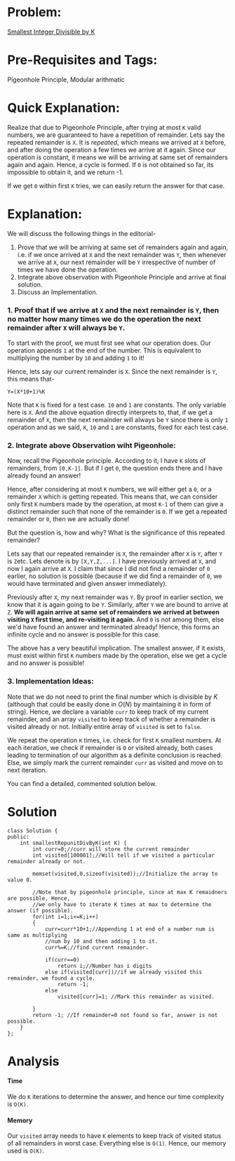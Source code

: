 # Problem:
[Smallest Integer Divisible by K](https://leetcode.com/problems/smallest-integer-divisible-by-k/)

# Pre-Requisites and Tags:
Pigeonhole Principle, Modular arithmatic

# Quick Explanation:
Realize that due to Pigeonhole Principle, after trying at most `K` valid numbers, we are guaranteed to have a repetition of remainder. Lets say the repeated remainder is `X`. It is *repeated*, which means we arrived at `X` before, and after doing the operation a few times we arrive at it again. Since our operation is constant, it means we will be arriving at same set of remainders again and again. Hence, a cycle is formed. If `0` is not obtained so far, its impossible to obtain it, and we return -1. 

If we get `0` within first `K` tries, we can easily return the answer for that case.

# Explanation:

We will discuss the following things in the editorial-

1. Prove that we will be arriving at same set of remainders again and again, i.e. if we once arrived at `X` and the next remainder was `Y`, then whenever we arrive at `X`, our next remainder will be `Y` irrespective of number of times we have done the operation.
2. Integrate above observation with Pigeonhole Principle and arrive at final solution.
3. Discuss an Implementation.

### 1. Proof that if we arrive at `X` and the next remainder is `Y`, then no matter how many times we do the operation the next remainder after `X` will always be `Y`.

To start with the proof, we must first see what our operation does. Our operation appends `1` at the end of the number. This is equivalent to multiplying the number by `10` and adding `1` to it!

Hence, lets say our current remainder is `X`. Since the next remainder is `Y`, this means that-

`Y=(X*10+1)%K`

Note that `K` is fixed for a test case. `10` and `1` are constants. The only variable here is `X`. And the above equation directly interprets to, that, if we get a remainder of `X`, then the next remainder will always be `Y` since there is only `1` operation and as we said, `K`, `10` and `1` are constants, fixed for each test case.

### 2. Integrate above Observation wiht Pigeonhole:

Now, recall the Pigeonhole principle. According to it, I have `K` slots of remainders, from `[0,K-1]`. But if I get `0`, the question ends there and I have already found an answer! 

Hence, after considering at most `K` numbers, we will either get a `0`, or a remainder `X` which is getting repeated. This means that, we can consider only first `K` numbers made by the operation, at most `K-1` of them can give a distinct remainder such that none of the remainder is `0`. If we get a repeated remainder or `0`, then we are actually done!

But the question is, how and why? What is the significance of this repeated remainder?

Lets say that our repeated remainder is `X`, the remainder after `X` is `Y`, after `Y` is `Z`etc. Lets denote is by `[X,Y,Z,...]`. I have previously arrived at `X`, and now I again arrive at `X`. I claim that since I did not find a remainder of `0` earlier, no solution is possible (because if we did find a remainder of `0`, we would have terminated and given answer immediately).

Previously after `X`, my next remainder was `Y`. By proof in earlier section, we know that it is again going to be `Y`. Similarly, after `Y` we are bound to arrive at `Z`. **We will again arrive at same set of remainders we arrived at between visiting `X` first time, and re-visiting it again.** And `0` is not among them, else we'd have found an answer and terminated already! Hence, this forms an infinite cycle and no answer is possible for this case.

The above has a very beautiful implication. The smallest answer, if it exists, must exist within first `K` numbers made by the operation, else we get a cycle and no answer is possible! 

### 3. Implementation Ideas:

Note that we do not need to print the final number which is divisible by $K$ (although that could be easily done in $O(N)$ by maintaining it in form of string). Hence, we declare a variable `curr` to keep track of my current remainder, and an array `visited` to keep track of whether a remainder is visited already or not. Initially entire array of `visited` is set to `false`.

We repeat the operation `K` times, i.e. check for first `K` smallest numbers. At each iteration, we check if remainder is `0` or visited already, both cases leading to termination of our algorithm as a definite conclusion is reached. Else, we simply mark the current remainder `curr` as visited and move on to next iteration.

You can find a detailed, commented solution below.


# Solution
```
class Solution {
public:
    int smallestRepunitDivByK(int K) {
        int curr=0;//curr will store the current remainder
        int visited[100001];//Will tell if we visited a particular remainder already or not.
        
        memset(visited,0,sizeof(visited));//Initialize the array to value 0.
                
        //Note that by pigeonhole principle, since at max K remaidners are possible, Hence,
        //we only have to iterate K times at max to determine the answer (if possible).        
        for(int i=1;i<=K;i++)
        {
            curr=curr*10+1;//Appending 1 at end of a number num is same as multiplying
            //num by 10 and then adding 1 to it.
            curr%=K;//find current remainder.
            
            if(curr==0)
                return i;//Number has i digits
            else if(visited[curr])//if we already visited this remainder, we found a cycle.
                return -1;
            else
                visited[curr]=1; //Mark this remainder as visited.
            
        }
        return -1; //If remainder=0 not found so far, answer is not possible.
    }
};
```

# Analysis

#### Time

We do `K` iterations to determine the answer, and hence our time complexity is `O(K)`.

#### Memory
Our `visited` array needs to have `K` elements to keep track of visited status of all remainders in worst case. Everything else is `O(1)`. Hence, our memory used is `O(K)`.

